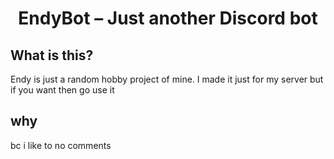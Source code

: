 <div align="center">

  # **EndyBot** – Just another Discord bot

</div>

## What is this?

Endy is just a random hobby project of mine. I made it just for my server but if you want then go use it

## why

bc i like to no comments